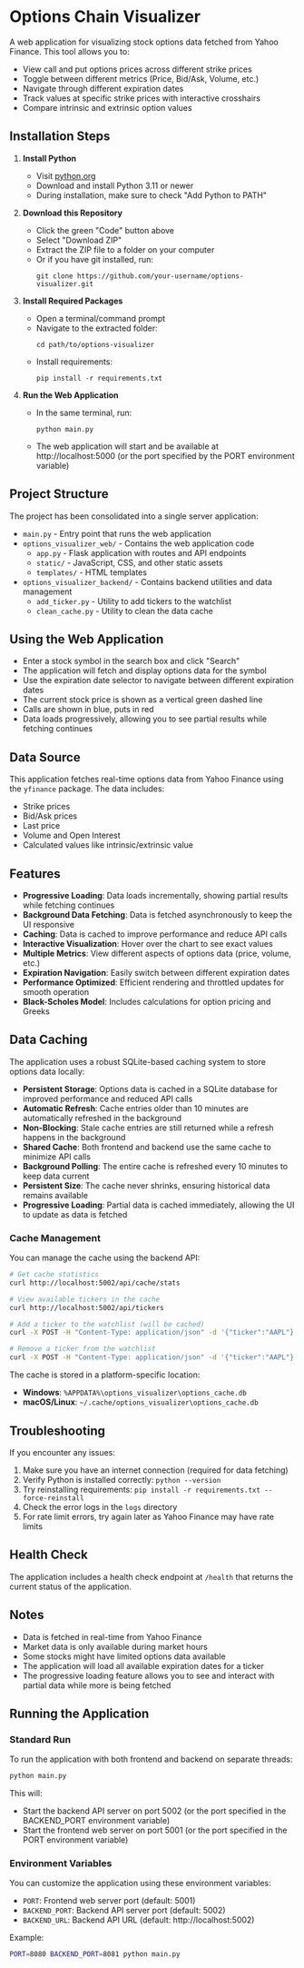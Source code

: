 # Options Chain Visualizer

A web application for visualizing stock options data fetched from Yahoo Finance. This tool allows you to:
- View call and put options prices across different strike prices
- Toggle between different metrics (Price, Bid/Ask, Volume, etc.)
- Navigate through different expiration dates
- Track values at specific strike prices with interactive crosshairs
- Compare intrinsic and extrinsic option values

## Installation Steps

1. **Install Python**
   - Visit [python.org](https://python.org/downloads)
   - Download and install Python 3.11 or newer
   - During installation, make sure to check "Add Python to PATH"

2. **Download this Repository**
   - Click the green "Code" button above
   - Select "Download ZIP"
   - Extract the ZIP file to a folder on your computer
   - Or if you have git installed, run:
     ```
     git clone https://github.com/your-username/options-visualizer.git
     ```

3. **Install Required Packages**
   - Open a terminal/command prompt
   - Navigate to the extracted folder:
     ```
     cd path/to/options-visualizer
     ```
   - Install requirements:
     ```
     pip install -r requirements.txt
     ```

4. **Run the Web Application**
   - In the same terminal, run:
     ```
     python main.py
     ```
   - The web application will start and be available at http://localhost:5000 (or the port specified by the PORT environment variable)

## Project Structure

The project has been consolidated into a single server application:

- `main.py` - Entry point that runs the web application
- `options_visualizer_web/` - Contains the web application code
  - `app.py` - Flask application with routes and API endpoints
  - `static/` - JavaScript, CSS, and other static assets
  - `templates/` - HTML templates
- `options_visualizer_backend/` - Contains backend utilities and data management
  - `add_ticker.py` - Utility to add tickers to the watchlist
  - `clean_cache.py` - Utility to clean the data cache

## Using the Web Application

- Enter a stock symbol in the search box and click "Search"
- The application will fetch and display options data for the symbol
- Use the expiration date selector to navigate between different expiration dates
- The current stock price is shown as a vertical green dashed line
- Calls are shown in blue, puts in red
- Data loads progressively, allowing you to see partial results while fetching continues

## Data Source

This application fetches real-time options data from Yahoo Finance using the `yfinance` package. The data includes:
- Strike prices
- Bid/Ask prices
- Last price
- Volume and Open Interest
- Calculated values like intrinsic/extrinsic value

## Features

- **Progressive Loading**: Data loads incrementally, showing partial results while fetching continues
- **Background Data Fetching**: Data is fetched asynchronously to keep the UI responsive
- **Caching**: Data is cached to improve performance and reduce API calls
- **Interactive Visualization**: Hover over the chart to see exact values
- **Multiple Metrics**: View different aspects of options data (price, volume, etc.)
- **Expiration Navigation**: Easily switch between different expiration dates
- **Performance Optimized**: Efficient rendering and throttled updates for smooth operation
- **Black-Scholes Model**: Includes calculations for option pricing and Greeks

## Data Caching

The application uses a robust SQLite-based caching system to store options data locally:

- **Persistent Storage**: Options data is cached in a SQLite database for improved performance and reduced API calls
- **Automatic Refresh**: Cache entries older than 10 minutes are automatically refreshed in the background
- **Non-Blocking**: Stale cache entries are still returned while a refresh happens in the background
- **Shared Cache**: Both frontend and backend use the same cache to minimize API calls
- **Background Polling**: The entire cache is refreshed every 10 minutes to keep data current
- **Persistent Size**: The cache never shrinks, ensuring historical data remains available
- **Progressive Loading**: Partial data is cached immediately, allowing the UI to update as data is fetched

### Cache Management

You can manage the cache using the backend API:

```bash
# Get cache statistics
curl http://localhost:5002/api/cache/stats

# View available tickers in the cache
curl http://localhost:5002/api/tickers

# Add a ticker to the watchlist (will be cached)
curl -X POST -H "Content-Type: application/json" -d '{"ticker":"AAPL"}' http://localhost:5002/api/tickers/add

# Remove a ticker from the watchlist
curl -X POST -H "Content-Type: application/json" -d '{"ticker":"AAPL"}' http://localhost:5002/api/tickers/remove
```

The cache is stored in a platform-specific location:
- **Windows**: `%APPDATA%\options_visualizer\options_cache.db`
- **macOS/Linux**: `~/.cache/options_visualizer\options_cache.db`

## Troubleshooting

If you encounter any issues:
1. Make sure you have an internet connection (required for data fetching)
2. Verify Python is installed correctly: `python --version`
3. Try reinstalling requirements: `pip install -r requirements.txt --force-reinstall`
4. Check the error logs in the `logs` directory
5. For rate limit errors, try again later as Yahoo Finance may have rate limits

## Health Check

The application includes a health check endpoint at `/health` that returns the current status of the application.

## Notes

- Data is fetched in real-time from Yahoo Finance
- Market data is only available during market hours
- Some stocks might have limited options data available
- The application will load all available expiration dates for a ticker
- The progressive loading feature allows you to see and interact with partial data while more is being fetched

## Running the Application

### Standard Run

To run the application with both frontend and backend on separate threads:

```bash
python main.py
```

This will:
- Start the backend API server on port 5002 (or the port specified in the BACKEND_PORT environment variable)
- Start the frontend web server on port 5001 (or the port specified in the PORT environment variable)

### Environment Variables

You can customize the application using these environment variables:

- `PORT`: Frontend web server port (default: 5001)
- `BACKEND_PORT`: Backend API server port (default: 5002)
- `BACKEND_URL`: Backend API URL (default: http://localhost:5002)

Example:
```bash
PORT=8080 BACKEND_PORT=8081 python main.py
```
